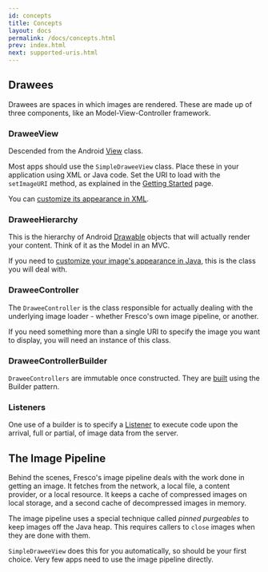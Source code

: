 ```yaml
---
id: concepts
title: Concepts
layout: docs
permalink: /docs/concepts.html
prev: index.html
next: supported-uris.html
---
```


## Drawees

Drawees are spaces in which images are rendered. These are made up of three components, like an Model-View-Controller framework.

### DraweeView

Descended from the Android [View](http://developer.android.com/reference/android/view/View.html) class. 

Most apps should use the `SimpleDraweeView` class. Place these in your application using XML or Java code. Set the URI to load with the `setImageURI` method, as explained in the [Getting Started](index.html) page.

You can [customize its appearance in XML](using-drawees-xml.html).

### DraweeHierarchy

This is the hierarchy of Android [Drawable](http://developer.android.com/reference/android/graphics/drawable/Drawable.html) objects that will actually render your content. Think of it as the Model in an MVC.

If you need to [customize your image's appearance in Java](using-drawees-code.html), this is the class you will deal with.

### DraweeController

The `DraweeController` is the class responsible for actually dealing with the underlying image loader - whether Fresco's own image pipeline, or another.

If you need something more than a single URI to specify the image you want to display, you will need an instance of this class.

### DraweeControllerBuilder

`DraweeControllers` are immutable once constructed. They are [built](using-controllerbuilder.html) using the Builder pattern.

### Listeners

One use of a builder is to specify a [Listener](listening-download-events.html) to execute code upon the arrival, full or partial, of image data from the server.

## The Image Pipeline

Behind the scenes, Fresco's image pipeline deals with the work done in getting an image. It fetches from the network, a local file, a content provider, or a local resource. It keeps a cache of compressed images on local storage, and a second cache of decompressed images in memory.

The image pipeline uses a special technique called *pinned purgeables* to keep images off the Java heap. This requires callers to `close` images when they are done with them.  

`SimpleDraweeView` does this for you automatically, so should be your first choice. Very few apps need to use the image pipeline directly.

